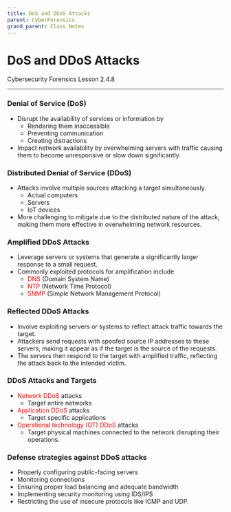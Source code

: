 ```yaml
---
title: DoS and DDoS Attacks
parent: CyberForensics 
grand_parent: Class Notes
---
```

# DoS and DDoS Attacks
Cybersecurity Forensics Lesson 2.4.8
___
### Denial of Service (DoS)  
- Disrupt the availability of services or information by  
	- Rendering them inaccessible  
	- Preventing communication  
	- Creating distractions  
- Impact network availability by overwhelming servers with traffic causing them to become unresponsive or slow down significantly.

### Distributed Denial of Service (DDoS)  
- Attacks involve multiple sources attacking a target simultaneously.  
	- Actual computers  
	- Servers  
	- IoT devices  
- More challenging to mitigate due to the distributed nature of the attack, making them more effective in overwhelming network resources.

### Amplified DDoS Attacks  
- Leverage servers or systems that generate a significantly larger response to a small request.  
- Commonly exploited protocols for amplification include  
	- <span style="color:rgb(255, 0, 0)">DNS</span> (Domain System Name)  
	- <span style="color:rgb(255, 0, 0)">NTP</span> (Network Time Protocol)  
	- <span style="color:rgb(255, 0, 0)">SNMP</span> (Simple Network Management Protocol)

### Reflected DDoS Attacks  
- Involve exploiting servers or systems to reflect attack traffic towards the target.  
- Attackers send requests with spoofed source IP addresses to these servers, making it appear as if the target is the source of the requests.  
- The servers then respond to the target with amplified traffic, reflecting the attack back to the intended victim.

### DDoS Attacks and Targets  
- <span style="color:rgb(255, 0, 0)">Network DDoS</span> attacks  
	- Target entire networks  
- <span style="color:rgb(255, 0, 0)">Application DDoS</span> attacks  
	- Target specific applications 
- <span style="color:rgb(255, 0, 0)">Operational technology (OT) DDoS</span> attacks  
	- Target physical machines connected to the network disrupting their operations.

### Defense strategies against DDoS attacks  
- Properly configuring public-facing servers  
- Monitoring connections  
- Ensuring proper load balancing and adequate bandwidth  
- Implementing security monitoring using IDS/IPS  
- Restricting the use of insecure protocols like ICMP and UDP.